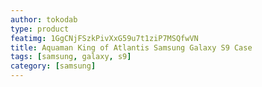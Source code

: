 ```yaml
---
author: tokodab
type: product
featimg: 1GgCNjFSzkPivXxG59u7t1ziP7MSQfwVN
title: Aquaman King of Atlantis Samsung Galaxy S9 Case
tags: [samsung, galaxy, s9]
category: [samsung]
---
```

